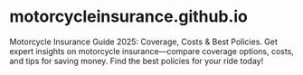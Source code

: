 # motorcycleinsurance.github.io
Motorcycle Insurance Guide 2025: Coverage, Costs &amp; Best Policies. Get expert insights on motorcycle insurance—compare coverage options, costs, and tips for saving money. Find the best policies for your ride today!
